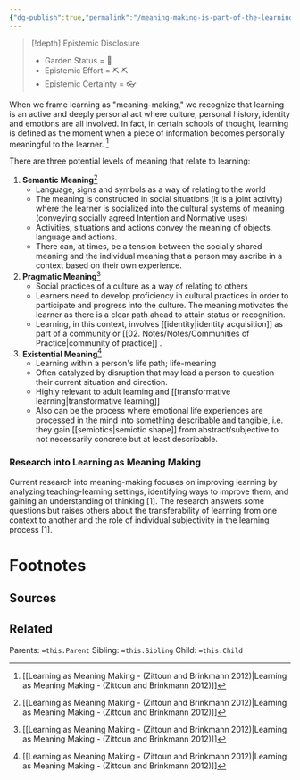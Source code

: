 ```yaml
---
{"dg-publish":true,"permalink":"/meaning-making-is-part-of-the-learning-process/","tags":["Note"],"created":"2024-07-03T13:21:52.405-03:00","updated":"2024-07-03T13:25:45.868-03:00"}
---
```


>[!depth] Epistemic Disclosure
>- Garden Status =  🌿
>- Epistemic Effort =  ⛏️ ⛏️
>- Epistemic Certainty =  👓

When we frame learning as "meaning-making," we recognize that learning is an active and deeply personal act where culture, personal history, identity and emotions are all involved. In fact, in certain schools of thought, learning is defined as the moment when a piece of information becomes personally meaningful to the learner. [^1]

There are three potential levels of meaning that relate to learning: 
1. **Semantic Meaning**[^1]
	- Language, signs and symbols as a way of relating to the world
	- The meaning is constructed in social situations (it is a joint activity) where the learner is socialized into the cultural systems of meaning (conveying socially agreed Intention and Normative uses)
	- Activities, situations and actions convey the meaning of objects, language and actions. 
	- There can, at times, be a tension between the socially shared meaning and the individual meaning that a person may ascribe in a context based on their own experience. 
2. **Pragmatic Meaning**[^1]
	- Social practices of a culture as a way of relating to others
	- Learners need to develop proficiency in cultural practices in order to participate and progress into the culture. The meaning motivates the learner as there is a clear path ahead to attain status or recognition. 
	- Learning, in this context, involves [[identity\|identity acquisition]] as part of a community or [[02. Notes/Notes/Communities of Practice\|community of practice]] . 
3. **Existential Meaning**[^1]
	- Learning within a person's life path; life-meaning
	- Often catalyzed by disruption that may lead a person to question their current situation and direction. 
	- Highly relevant to adult learning and [[transformative learning\|transformative learning]]
	- Also can be the process where emotional life experiences are processed in the mind into something describable and tangible, i.e. they gain [[semiotics\|semiotic shape]] from abstract/subjective to not necessarily concrete but at least describable. 

### Research into Learning as Meaning Making
Current research into meaning-making focuses on improving learning by analyzing teaching-learning settings, identifying ways to improve them, and gaining an understanding of thinking [1]. The research answers some questions but raises others about the transferability of learning from one context to another and the role of individual subjectivity in the learning process [1]. 

# Footnotes

## Sources
[^1]: [[Learning as Meaning Making - (Zittoun and Brinkmann 2012)\|Learning as Meaning Making - (Zittoun and Brinkmann 2012)]]
## Related
Parents: `=this.Parent`
Sibling: `=this.Sibling`
Child: `=this.Child`